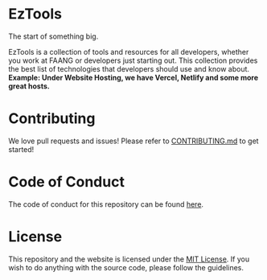 # EzTools

The start of something big.

EzTools is a collection of tools and resources for all developers, whether you work at FAANG or developers just starting out. This collection provides the best list of technologies that developers should use and know about. **Example: Under Website Hosting, we have Vercel, Netlify and some more great hosts.**

# Contributing

We love pull requests and issues! Please refer to [CONTRIBUTING.md](CONTRIBUTING.md) to get started!

# Code of Conduct

The code of conduct for this repository can be found [here](CODE_OF_CONDUCT.md).

# License

This repository and the website is licensed under the [MIT License](LICENSE). If you wish to do anything with the source code, please follow the guidelines.
